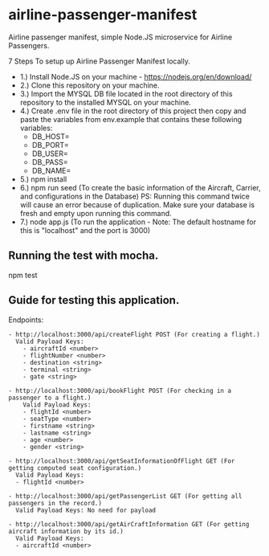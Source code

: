 # airline-passenger-manifest

Airline passenger manifest, simple Node.JS microservice for Airline Passengers.

7 Steps To setup up Airline Passenger Manifest locally.

- 1.) Install Node.JS on your machine - https://nodejs.org/en/download/
- 2.) Clone this repository on your machine.
- 3.) Import the MYSQL DB file located in the root directory of this repository to the installed MYSQL on your machine.
- 4.) Create .env file in the root directory of this project then copy and paste the variables from env.example  that contains these following variables:
  - DB_HOST=<Host of your local DB client>
  - DB_PORT=<Port of your local DB client>
  - DB_USER=<Username of your local DB client>
  - DB_PASS=<Password of your local DB leave this empty of your DB client does not have password>
  - DB_NAME=<Database name of your local DB client>
- 5.) npm install
- 6.) npm run seed (To create the basic information of the Aircraft, Carrier, and configurations in the Database) PS: Running this command twice will cause an error because of duplication. Make sure your database is fresh and empty upon running this command.
- 7.) node app.js (To run the application - Note: The default hostname for this is "localhost" and the port is 3000)

## Running the test with mocha.
npm test

## Guide for testing this application.
  Endpoints:

    - http://localhost:3000/api/createFlight POST (For creating a flight.)
      Valid Payload Keys:
        - aircraftId <number>
        - flightNumber <number>
        - destination <string>
        - terminal <string>
        - gate <string>

    - http://localhost:3000/api/bookFlight POST (For checking in a passenger to a flight.)
        Valid Payload Keys:
        - flightId <number>
        - seatType <number>
        - firstname <string>
        - lastname <string>
        - age <number>
        - gender <string>
    
    - http://localhost:3000/api/getSeatInformationOfFlight GET (For getting computed seat configuration.)
      Valid Payload Keys:
      - flightId <number>
    
    - http://localhost:3000/api/getPassengerList GET (For getting all passengers in the record.)
      Valid Payload Keys: No need for payload

    - http://localhost:3000/api/getAirCraftInformation GET (For getting aircraft information by its id.)
      Valid Payload Keys:
      - aircraftId <number>